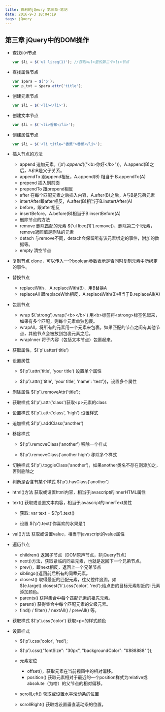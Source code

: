 ```yaml
---
title: 锋利的jQeury 第三章-笔记 
date: 2016-9-3 18:04:19
tags: jQuery
---
```


## 第三章 jQuery中的DOM操作
 - 查找`DOM`节点

    ```javascript
    var $li = $('ul li:eq(1)'); //获取<ul>里的第二个<li>节点
    ```

<!--more-->

 - 查找属性节点

    ```javascript
    var $para = $('p'); 
    var p_txt = $para.attr('title');
    ```
<!--more-->

 - 创建元素节点

    ```javascript
    var $li = $('<li></li>');
    ```

 - 创建文本节点

    ```javascript
    var $li = $('<li>香蕉</li>');
    ```

 - 创建属性节点

    ```javascript
    var $li = $('<li title="香蕉">香蕉</li>');
    ```
    
 - 插入节点的方法
    - append 追加元素。$('p').append($("&lt;b>你好&lt;/b>"))，A.append(B)之后，A和B是父子关系。
    - appendTo 跟append相反，A.append(B) 相当于 B.appendTo(A)
    - prepend 插入到前面
    - prependTo 跟prepend相反
    - after 在每个匹配元素之后插入内容，A.after(B)之后，A与B是兄弟元素
    - intertAfter跟after相反，A.after(B)相当于B.instertAfter(A)
    - before，跟after相反
    - insertBefore，A.before(B)相当于B.insertBefore(A)
    - 删除节点的方法
    - remove 删除匹配的元素 $('ul li:eq(1)').remove()，删除第二个li元素，remove返回值是删除的元素
    - detach 与remove不同，detach会保留所有该元素绑定的事件，附加的数据等。
    - empty 清空节点

- 复制节点 clone，可以传入一个boolean参数表示是否同时复制元素中所绑定的事件。

- 替换节点
    - replaceWith， A.replaceWith(B)，用B替换A
    - replaceAll 跟replaceWith相反，A.replaceWith(B)相当于B.replaceAll(A)

- 包裹节点
    - wrap $('strong').wrap('&lt;b>&lt;/b>') 用&lt;b>标签将&lt;strong>标签包起来，如果有多个匹配，则每个元素单独包裹。
    - wrapAll，将所有的元素用一个元素来包裹。如果匹配的节点之间有其他节点，其他节点会被放到包裹元素之后。
    - wrapInner 将子内容（包括文本节点）包裹起来。

- 获取属性，$('p').atter('title')

- 设置属性

    - $('p').attr('title', 'your title') 设置单个属性

    - $('p').attr({'title', 'your title', 'name': 'test'})，设置多个属性

- 删除属性 $('p').removeAttr('title');

- 获取样式 $('p').attr('class')获取&lt;p>元素的class

- 设置样式 $('p').attr('class', 'high') 设置样式

- 追加样式 $('p').addClass('another')

- 移除样式

    - $('p').removeClass('another') 移除一个样式

    - $('p').removeClass('another high') 移除多个样式

- 切换样式 $('p').toggleClass('another')，如果another类名不存在则添加之，否则删除之

- 判断是否含有某个样式 $('p').hasClass('another')
- html()方法 获取或设置html内容，相当于javascript的innerHTML属性
- text() 获取或设置文本内容，相当于javascript的innerText属性

    - 获取: var text = $('p').text()

    - 设置 $('p').text('你喜欢的水果是')
- val()方法 获取或设置value，相当于javascript的value属性

- 遍历节点
    - children() 返回子节点（DOM原声节点，非jQuery节点）
    - next()方法，获取紧临的同辈元素，也就是返回下一个兄弟节点。
    - prev()，跟next相反，返回上一个兄弟节点
    - siblings()返回前后所有的同辈元素。
    - closest() 取得最近的匹配元素，往父控件追溯。如$(e.target).closest('li').css('color', 'red');给点击的目标元素附近的li元素添加颜色。
    - parents() 获得集合中每个匹配元素的祖先元素。
    - parent() 获得集合中每个匹配元素的父级元素。
    - find() / filter() / nextAll() / prevAll() 等。

- 获取样式 $('p').css('color') 获取&lt;p>的样式颜色

- 设置样式

    - $('p').css('color', 'red');

    - $('p').css({"fontSize": "30px", "backgroundColor": "#888888"'});

    - 元素定位
        - offset()，获取元素在当前视窗中的相对偏移。
        - position() 获取元素相对于最近的一个position样式为relative或absolute（为啥）的父节点的相对偏移。
    - scrollLeft() 获取或设置水平滚动条的位置
    - scrollRight() 获取或设置垂直滚动条的位置。
